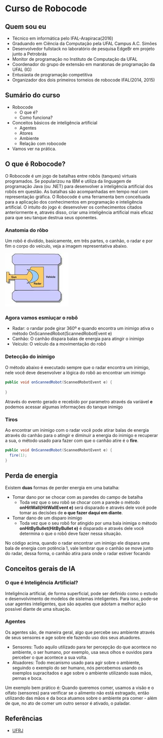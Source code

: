 # Curso de Robocode

## Quem sou eu
  - Técnico em informática pelo IFAL-Arapiraca(2016)
  - Graduando em Ciência da Computação pela UFAL Campus A.C. Simões
  - Desenvolvedor fullstack no laboratório de pesquisa EdgeBr em projeto junto a Petrobrás
  - Monitor de programação no Instituto de Computação da UFAL
  - Coordenador do grupo de extensão em maratonas de programação da UFAL (IG)
  - Entusiasta de programação competitiva
  - Organizador dos dois primeiros torneios de robocode IFAL(2014, 2015)
  
## Sumário do curso
  - Robocode
    - O que é?
    - Como funciona?
  - Conceitos básicos de inteligência artificial
    - Agentes
    - Atores
    - Ambiente
    - Relação com robocode
   - Vamos ver na prática.

## O que é Robocode?
O Robocode é um jogo de batalhas entre robôs (tanques) virtuais programados. Se popularizou na IBM e utiliza da linguagem de programação Java (ou .NET) para desenvolver a inteligência artificial dos robôs em questão. As batalhas são acompanhadas em tempo real com representação gráfica. O Robocode é uma ferramenta bem conceituada para a aplicação dos conhecimentos em programação e inteligência artificial. O intuito do jogo é: desenvolver os conhecimentos citados anteriormente e, através disso, criar uma inteligência artificial mais eficaz para que seu tanque destrua seus oponentes.

### Anatomia do rôbo
Um robô é dividido, basicamente, em três partes, o canhão, o radar e por fim o corpo do veículo, veja a imagem representativa abaixo.

![anatomia_robo](anatomia-robo.jpg)

### Agora vamos esmiuçar o robô
  - Radar: o randar pode girar 360º e quando encontra um inimigo ativa o método OnScannedRobot(ScannedRobotEvent e)
  - Canhão: O canhão dispara balas de energia para atingir o inimigo
  - Veículo: O veículo da a movimentação do robô

### Detecção do inimigo
O método abaixo é executado sempre que o radar encontra um inimigo, nele você deve desenvolver a lógica do robô ao encontrar um inimigo
```Java
public void onScannedRobot(ScannedRobotEvent e) {

}
```
Através do evento gerado e recebido por parametro através da variável **e** podemos acessar algumas informações do tanque inimigo

### Tiros
  Ao encontrar um inimigo com o radar você pode atirar balas de energia através do canhão para o atingir e diminuir a energia do inimigo e recuperar a sua, o método usado para fazer com que o canhão atire é o **fire**.
```Java
public void OnScannedRobot(ScannedRobotEvent e) {
  fire(1);
}
```
## Perda de energia
Existem **duas** formas de perder energia em uma batalha:
  - Tomar dano por se chocar com as paredes do campo de batalha
    - Toda vez que o seu robô se chocar com a parede o método **onHitWall(HitWallEvent e)** será disparado e através dele você pode tomar as decisões de **o que fazer daqui em diante**.
  - Tomar dano de um disparo inimigo
    - Toda vez que o seu robô for atingido por uma bala inimiga o método **onHitByBullet(HitByBullet e)** é disparado e através dele você determina o que o robô deve fazer nessa situação.
    


No código acima, quando o radar encontrar um inimigo ele dispara uma bala de energia com potência 1, vale lembrar que o canhão se move junto do radar, dessa forma, o canhão atira para onde o radar estiver focando

## Conceitos gerais de IA
### O que é Inteligência Artificial?
Inteligência artificial, de forma superficial, pode ser definido como o estudo e desenvolvimento de modelos de sistemas inteligentes. Para isso, pode-se usar agentes inteligentes, que são aqueles que adotam a melhor ação possível diante de uma situação.

### Agentes

Os agentes são, de maneira geral, algo que percebe seu ambiente através de seus sensores e age sobre ele fazendo uso dos seus atuadores.
  - Sensores: Tudo aquilo utilizado para ter percepção do que acontece no ambiente, o ser humano, por exemplo, usa seus olhos e ouvidos para perceber o que acontece a sua volta.
  - Atuadores: Todo mecanismo usado para agir sobre o ambiente, seguindo o exemplo do ser humano, nós percebemos usando os exemplos supracitados e age sobre o ambiente utilizando suas mãos, pernas e boca.

Um exemplo bem prático é: Quando queremos comer, usamos a visão e o olfato (sensores) para verificar se o alimento não está estragado, então utilizando das mãos e da boca atuamos sobre o ambiente pra comer - além de que, no ato de comer um outro sensor é ativado, o paladar.

## Referências
  - [UFRJ](http://www.ufjf.br/jairo_souza/files/2015/11/Robocode-Manual-de-Instruc%CC%A7o%CC%83es.pdf)
